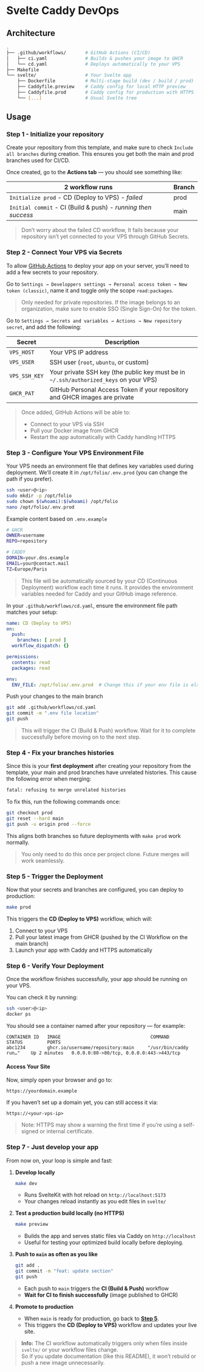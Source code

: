 # Svelte Caddy DevOps

## Architecture

```bash
.
├── .github/workflows/       # GitHub Actions (CI/CD)
│   ├── ci.yaml              # Builds & pushes your image to GHCR
│   └── cd.yaml              # Deploys automatically to your VPS
├── Makefile                
└── svelte/                  # Your Svelte app
    ├── Dockerfile           # Multi-stage build (dev / build / prod)
    ├── Caddyfile.preview    # Caddy config for local HTTP preview
    ├── Caddyfile.prod       # Caddy config for production with HTTPS
    └── [...]                # Usual Svelte tree
```

## Usage

### Step 1 - Initialize your repository

Create your repository from this template, and make sure to check `Include all branches` during creation.
This ensures you get both the main and prod branches used for CI/CD.

Once created, go to the **Actions tab** — you should see something like:

| **2 workflow runs**                                           |**Branch**|
|---------------------------------------------------------------|----------|
| `Initialize prod` - CD (Deploy to VPS) - *failed*             |   prod   |
| `Initial commit` - CI (Build & push) - *running then success* |   main   |

> Don’t worry about the failed CD workflow, It fails because your repository isn’t yet connected to your VPS through GitHub Secrets.

### Step 2 - Connect Your VPS via Secrets

To allow [GitHub Actions](https://github.com/features/actions) to deploy your app on your server,
you’ll need to add a few secrets to your repository.

Go to 
`Settings → Developpers settings → Personal access token → New token (classic)`,
name it and toggle only the scope `read:packages`.

> Only needed for private repositories.
> If the image belongs to an organization, make sure to enable SSO (Single Sign-On) for the token.

Go to
`Settings → Secrets and variables → Actions → New repository secret`,
and add the following:

| Secret | Description |
|--------|--------------|
| `VPS_HOST` | Your VPS IP address |
| `VPS_USER` | SSH user (`root`, `ubuntu`, or custom) |
| `VPS_SSH_KEY` | Your private SSH key (the public key must be in `~/.ssh/authorized_keys` on your VPS) |
| `GHCR_PAT`  | GitHub Personal Access Token if your repository and GHCR images are private |

> Once added, GitHub Actions will be able to:
> - Connect to your VPS via SSH  
> - Pull your Docker image from GHCR  
> - Restart the app automatically with Caddy handling HTTPS  

### Step 3 - Configure Your VPS Environment File

Your VPS needs an environment file that defines key variables used during deployment.
We’ll create it in `/opt/folio/.env.prod` (you can change the path if you prefer).

```bash
ssh <user>@<ip>
sudo mkdir -p /opt/folio
sudo chown $(whoami):$(whoami) /opt/folio
nano /opt/folio/.env.prod
```

Example content based on `.env.example`

```bash
# GHCR
OWNER=username
REPO=repository

# CADDY
DOMAIN=your.dns.example
EMAIL=your@contact.mail
TZ=Europe/Paris
```

> This file will be automatically sourced by your CD (Continuous Deployment) workflow each time it runs.
> It provides the environment variables needed for Caddy and your GitHub image reference.

In your `.github/workflows/cd.yaml`, ensure the environment file path matches your setup:

```yaml
name: CD (Deploy to VPS)
on:
  push:
    branches: [ prod ]
  workflow_dispatch: {}

permissions:
  contents: read
  packages: read

env:
  ENV_FILE: /opt/folio/.env.prod  # Change this if your env file is elsewhere
```

Push your changes to the main branch

```bash
git add .github/workflows/cd.yaml
git commit -m ".env file location"
git push
```
> This will trigger the CI (Build & Push) workflow.
> Wait for it to complete successfully before moving on to the next step.

### Step 4 - Fix your branches histories

Since this is your **first deployment** after creating your repository from the template,
your main and prod branches have unrelated histories.
This cause the following error when merging:

```bash
fatal: refusing to merge unrelated histories
```

To fix this, run the following commands once:

```bash
git checkout prod
git reset --hard main
git push -u origin prod --force
```

This aligns both branches so future deployments with
`make prod` work normally.

> You only need to do this once per project clone. Future merges will work seamlessly.

### Step 5 - Trigger the Deployment

Now that your secrets and branches are configured, you can deploy to production:

```bash
make prod
```

This triggers the **CD (Deploy to VPS)** workflow, which will:
1. Connect to your VPS  
2. Pull your latest image from GHCR (pushed by the CI Workflow on the main branch)
3. Launch your app with Caddy and HTTPS automatically  

### Step 6 - Verify Your Deployment

Once the workflow finishes successfully, your app should be running on your VPS.

You can check it by running:

```bash
ssh <user>@<ip>
docker ps
```

You should see a container named after your repository — for example:

```
CONTAINER ID   IMAGE                                 COMMAND                  STATUS         PORTS
abc1234        ghcr.io/username/repository:main     "/usr/bin/caddy run…"    Up 2 minutes   0.0.0.0:80->80/tcp, 0.0.0.0:443->443/tcp
```

#### Access Your Site

Now, simply open your browser and go to:
```
https://yourdomain.example
```
If you haven’t set up a domain yet, you can still access it via:

```
https://<your-vps-ip>
```
> Note: HTTPS may show a warning the first time if you’re using a self-signed or internal certificate.

### Step 7 - Just develop your app

From now on, your loop is simple and fast:

1. **Develop locally**
   ```bash
   make dev
   ```
   - Runs SvelteKit with hot reload on `http://localhost:5173`
   - Your changes reload instantly as you edit files in `svelte/`

2. **Test a production build locally (no HTTPS)**
   ```bash
   make preview
   ```
   - Builds the app and serves static files via Caddy on `http://localhost`
   - Useful for testing your optimized build locally before deploying.

3. **Push to `main` as often as you like**
   ```bash
   git add .
   git commit -m "feat: update section"
   git push
   ```
   - Each push to `main` triggers the **CI (Build & Push)** workflow
   - **Wait for CI to finish successfully** (image published to GHCR)

4. **Promote to production**

   - When `main` is ready for production, go back to [**Step 5**](#step-5---trigger-the-deployment).
   - This triggers the **CD (Deploy to VPS)** workflow and updates your live site.

> **Info:**
> The CI workflow automatically triggers only when files inside `svelte/` or your workflow files change.  
> So if you update documentation (like this README), it won’t rebuild or push a new image unnecessarily.